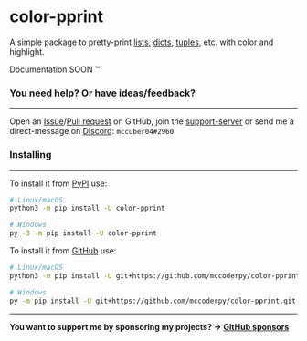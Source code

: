 # color-pprint

A simple package to pretty-print [lists](https://docs.python.org/3/library/stdtypes.html#list), [dicts](https://docs.python.org/3/library/stdtypes.html#dict), [tuples](https://docs.python.org/3/library/stdtypes.html#tuple), etc. with color and highlight.

Documentation SOON 	&#8482;

### You need help? Or have ideas/feedback?
___________________________________________

Open an [Issue](https://github.com/mccoderpy/color-pprint/issues)/[Pull request](https://github.com/mccoderpy/color-pprint/pulls) on GitHub, join the [support-server](https://discord.gg/sb69muSqsg) or send me a direct-message on [Discord](https://discord.com/channels/@me): ``mccuber04#2960``

### Installing
_______________

To install it from [PyPI](https://pypi.org/project/color-pprint) use:
```sh
# Linux/macOS
python3 -m pip install -U color-pprint

# Windows
py -3 -m pip install -U color-pprint
```

To install it from [GitHub](https://github.com/mccoderpy/color-pprint) use:
```sh
# Linux/macOS
python3 -m pip install -U git+https://github.com/mccoderpy/color-pprint.git

# Windows
py -m pip install -U git+https://github.com/mccoderpy/color-pprint.git
```

______________________________________

**You want to support me by sponsoring my projects? -> [GitHub sponsors](https://github.com/sponsors/mccoderpy)**